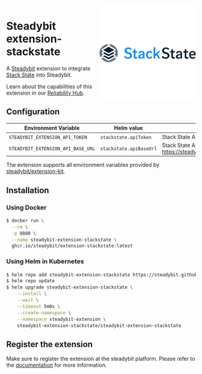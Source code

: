 <img src="./stackstate.png" align="right" alt="StackState logo">

# Steadybit extension-stackstate

A [Steadybit](https://www.steadybit.com/) extension to integrate [Stack State](https://www.stackstate.com/) into Steadybit.

Learn about the capabilities of this extension in our [Reliability Hub](https://hub.steadybit.com/extension/com.github.steadybit.extension_stackstate).

## Configuration

| Environment Variable               | Helm value              | Meaning                                                                      | Required | Default |
|------------------------------------|-------------------------|------------------------------------------------------------------------------|----------|---------|
| `STEADYBIT_EXTENSION_API_TOKEN`    | `stackstate.apiToken`   | Stack State API Token                                                        | yes      |         |
| `STEADYBIT_EXTENSION_API_BASE_URL` | `stackstate.apiBaseUrl` | Stack State API Base URL (example: https://steadybit.app.stackstate.io/api/) | yes      |         |


The extension supports all environment variables provided by [steadybit/extension-kit](https://github.com/steadybit/extension-kit#environment-variables).

## Installation

### Using Docker

```sh
$ docker run \
  --rm \
  -p 8080 \
  --name steadybit-extension-stackstate \
  ghcr.io/steadybit/extension-stackstate:latest
```

### Using Helm in Kubernetes

```sh
$ helm repo add steadybit-extension-stackstate https://steadybit.github.io/extension-stackstate
$ helm repo update
$ helm upgrade steadybit-extension-stackstate \
    --install \
    --wait \
    --timeout 5m0s \
    --create-namespace \
    --namespace steadybit-extension \
    steadybit-extension-stackstate/steadybit-extension-stackstate
```

## Register the extension

Make sure to register the extension at the steadybit platform. Please refer to
the [documentation](https://docs.steadybit.com/integrate-with-steadybit/extensions/extension-installation) for more information.
